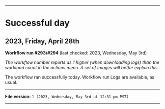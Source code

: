 
***

# Successful day

## 2023, Friday, April 28th

**Workflow run #293/#294** (last checked: 2023, Wednesday, May 3rd)

_The workflow number reports as 1 higher (when downloading logs) than the workload count in the actions menu. A set of images will better explain this._

The workflow ran successfully today. Workflow run Logs are available, as usual.

***

**File version:** `1 (2023, Wednesday, May 3rd at 12:31 pm PST)`

***
